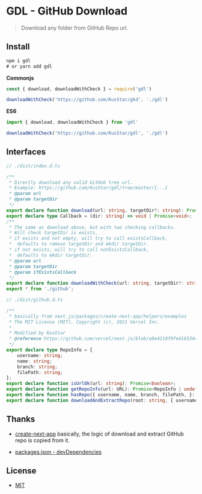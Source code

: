 # GDL - GitHub Download

> Download any folder from GitHub Repo url.

## Install

```cmd
npm i gdl
# or yarn add gdl
```

**Commonjs**
```js
const { download, downloadWithCheck } = require('gdl')

downloadWithCheck('https://github.com/KusStar/gkd', './gdl')
```

**ES6**
```js
import { download, downloadWithCheck } from 'gdl'

downloadWithCheck('https://github.com/KusStar/gdl', './gdl')
```

## Interfaces

```ts
// ./dist/index.d.ts

/**
 * Directly download any valid GitHub tree url.
 * Example: https://github.com/KusStar/gdl/tree/master/{...}
 * @param url
 * @param targetDir
 */
export declare function download(url: string, targetDir?: string): Promise<void>;
export declare type Callback = (dir: string) => void | Promise<void>;
/**
 * The same as download above, but with two checking callbacks.
 * Will check targetDir is exists,
 * if exists and not empty, will try to call existsCallback,
 *  defaults to remove targetDir and mkdir targetDir.
 * if not exists, will try to call notExistsCallback,
 *  defaults to mkdir targetDir.
 * @param url
 * @param targetDir
 * @param ifExistsCallback
 */
export declare function downloadWithCheck(url: string, targetDir?: string, ifExistsCallback?: Callback, notExistsCallback?: Callback): Promise<void>;
export * from './github';
```

```ts
// ./dist/github.d.ts

/**
 * basically from next.js/packages/create-next-app/helpers/examples
 * The MIT License (MIT), Copyright (c), 2021 Vercel Inc.
 *
 * Modified by KusStar
 * @reference https://github.com/vercel/next.js/blob/e8e4210f9fe416534c36ceb9d3ad82dd02906cc6/packages/create-next-app/helpers/examples.ts
 */
export declare type RepoInfo = {
    username: string;
    name: string;
    branch: string;
    filePath: string;
};
export declare function isUrlOk(url: string): Promise<boolean>;
export declare function getRepoInfo(url: URL): Promise<RepoInfo | undefined>;
export declare function hasRepo({ username, name, branch, filePath, }: RepoInfo): Promise<boolean>;
export declare function downloadAndExtractRepo(root: string, { username, name, branch, filePath }: RepoInfo): Promise<void>;
```

## Thanks

- [create-next-app](https://github.com/vercel/next.js/tree/e8e4210f9fe416534c36ceb9d3ad82dd02906cc6/packages/create-next-app)
  basically, the logic of download and extract GitHub repo is copied from it.

- [packages.json - devDependencies](./package.json)

## License

- [MIT](./LICENSE)